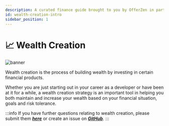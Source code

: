```yaml
---
description: A curated finance guide brought to you by OfferZen in partnership with Investec.
id: wealth-creation-intro
sidebar_position: 1
---
```


# 📈 Wealth Creation

![banner](pathname:///img/assets/wealthcreation.png)

Wealth creation is the process of building wealth by investing in certain financial products.

Whether you are just starting out in your career as a developer or have been at it for a while, a wealth creation strategy is an important tool in helping you both maintain and increase your wealth based on your financial situation, goals and risk tolerance.

:::info
If you have further questions relating to wealth creation, please submit them [_**here**_](https://8malmkzgvs8.typeform.com/to/oLVWxa8r?) or create an issue on [_**GitHub**_](https://github.com/OfferZen-Community/developers-finance/issues).
:::

